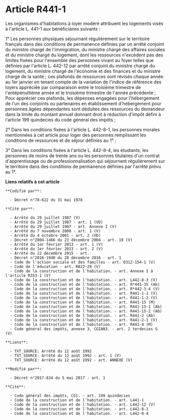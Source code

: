 # Article R441-1

Les organismes d'habitations à loyer modéré attribuent les logements visés à l'article L. 441-1 aux bénéficiaires suivants : 

1° Les personnes physiques séjournant régulièrement sur le territoire français dans des conditions de permanence définies par
un arrêté conjoint du ministre chargé de l'immigration, du ministre chargé des affaires sociales et du ministre chargé du
logement, dont les ressources n'excèdent pas des limites fixées pour l'ensemble des personnes vivant au foyer telles que
définies par l'article L. 442-12 par arrêté conjoint du ministre chargé du logement, du ministre chargé de l'économie et des
finances et du ministre chargé de la santé ; ces plafonds de ressources sont révisés chaque année au 1er janvier en tenant
compte de la variation de l'indice de référence des loyers appréciée par comparaison entre le troisième trimestre de
l'antépénultième année et le troisième trimestre de l'année précédente ; Pour apprécier ces plafonds, les dépenses engagées
pour l'hébergement de l'un des conjoints ou partenaires en établissement d'hébergement pour personnes âgées dépendantes sont
déduites des ressources du demandeur dans la limite du montant annuel donnant droit à réduction d'impôt défini à l'article
199 quindecies du code général des impôts ; 

2° Dans les conditions fixées à l'article L. 442-8-1, les personnes morales mentionnées à cet article pour loger des
personnes remplissant les conditions de ressources et de séjour définies au 1° ; 

3° Dans les conditions fixées à l'article L. 442-8-4, les étudiants, les personnes de moins de trente ans ou les personnes
titulaires d'un contrat d'apprentissage ou de professionnalisation qui séjournent régulièrement sur le territoire dans des
conditions de permanence définies par l'arrêté prévu au 1°.

**Liens relatifs à cet article**

	**Codifié par**:

	  - Décret n°78-622 du 31 mai 1978

	**Cité par**:

	  - Arrêté du 29 juillet 1987 (V)
	  - Arrêté du 29 juillet 1987 - art. 1 (VD)
	  - Arrêté du 29 juillet 1987 - art. Annexe I (V)
	  - Arrêté du 7 novembre 2000 - art. 1 (V)
	  - Arrêté du 4 octobre 2001 - art. 2 (VD)
	  - Décret n°2004-1466 du 23 décembre 2004 - art. 19 (V)
	  - Arrêté du 1er février 2013 - art. 1 (V)
	  - Arrêté du 1er février 2013 - art. 2 (V)
	  - Arrêté du 22 décembre 2015 - art.
	  - Décret n°2016-1940 du 28 décembre 2016 - art. 1
	  - Code de l'action sociale et des familles - art. D312-154-1 (V)
	  - Code de l'éducation - art. R822-29 (V)
	  - Code de la construction et de l'habitation. - art. Annexe I à l'article R353-1 (V)
	  - Code de la construction et de l'habitation. - art. L442-8-3 (V)
	  - Code de la construction et de l'habitation. - art. R*441-35 (Ab)
	  - Code de la construction et de l'habitation. - art. R*442-3-4 (V)
	  - Code de la construction et de l'habitation. - art. R441-1-1 (V)
	  - Code de la construction et de l'habitation. - art. R441-1-2 (V)
	  - Code de la construction et de l'habitation. - art. R441-15 (M)
	  - Code de la construction et de l'habitation. - art. R441-15-1 (Ab)
	  - Code de la construction et de l'habitation. - art. R441-15-2 (Ab)
	  - Code de la construction et de l'habitation. - art. R441-2 (Ab)
	  - Code de la construction et de l'habitation. - art. R441-2-1 (V)
	  - Code de la construction et de l'habitation. - art. R441-4 (M)
	  - Code général des impôts, annexe 3, CGIAN3. - art. 2 terdecies G (V)

	**Liens**:

	  - TXT_SOURCE: Arrêté du 12 août 1992
	  - TXT_SOURCE: Arrêté du 12 août 1992 - art. 1 (V)
	  - TXT_SOURCE: Arrêté du 12 août 1992 - art. ANNEXE (V)

	**Modifié par**:

	  - Décret n°2017-834 du 5 mai 2017 - art. 1

	**Cite**:

	  - Code général des impôts, CGI. - art. 199 quindecies
	  - Code de la construction et de l'habitation. - art. L441-1
	  - Code de la construction et de l'habitation. - art. L442-12 (V)
	  - Code de la construction et de l'habitation. - art. L442-8-1
	  - Code de la construction et de l'habitation. - art. L442-8-4
